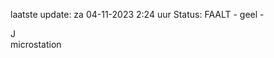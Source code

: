 laatste update: 
za 04-11-2023  2:24   uur 
Status: FAALT - geel - 
<div class="service R">J</div><div class="service Y">microstation</div>